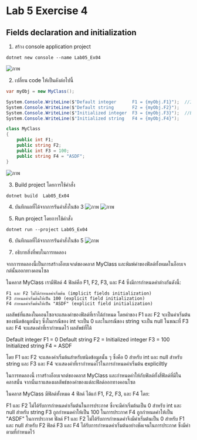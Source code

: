 # Lab 5 Exercise 4

## Fields declaration and initialization


1. สร้าง console application project

```
dotnet new console --name Lab05_Ex04
```
![ภาพ](https://github.com/AnchisaPhetnoi/03376836-OOP-2566-Lab-05/assets/144197034/dc64cf74-006f-447d-94a2-0db01ead8d43)

2. เปลี่ยน code ให้เป็นดังต่อไปนี้

```cs
var myObj = new MyClass();

System.Console.WriteLine($"Default integer      F1 = {myObj.F1}");  //Implicit fields initialization
System.Console.WriteLine($"Default string       F2 = {myObj.F2}");
System.Console.WriteLine($"Initialized integer  F3 = {myObj.F3}");  //Explicit field initialization
System.Console.WriteLine($"Initialized string   F4 = {myObj.F4}");

class MyClass
{
    public int F1;
    public string F2;
    public int F3 = 100;
    public string F4 = "ASDF";
}
```
![ภาพ](https://github.com/AnchisaPhetnoi/03376836-OOP-2566-Lab-05/assets/144197034/e581aca1-b005-482c-91ca-7d728b295b86)

3. Build project โดยการใช้คำสั่ง

```
dotnet build  Lab05_Ex04
```

4. บันทึกผลที่ได้จากการรันคำสั่งในข้อ 3
![ภาพ](https://github.com/AnchisaPhetnoi/03376836-OOP-2566-Lab-05/assets/144197034/599f2661-e82d-4cf0-9c19-066c865f37d5)
![ภาพ](https://github.com/AnchisaPhetnoi/03376836-OOP-2566-Lab-05/assets/144197034/fe8a26ce-58f4-4630-a494-4cec163a5ddc)


6. Run project โดยการใช้คำสั่ง

```
dotnet run --project Lab05_Ex04
```

6. บันทึกผลที่ได้จากการรันคำสั่งในข้อ 5
![ภาพ](https://github.com/AnchisaPhetnoi/03376836-OOP-2566-Lab-05/assets/144197034/39762aab-e0b4-4079-807e-fecd4b942692)


7. อธิบายสิ่งที่พบในการทดลอง

จากการทดลองนี้เป็นการสร้างอ็อบเจกต์ของคลาส MyClass และพิมพ์ค่าของฟิลด์ทั้งหมดในอ็อบเจกต์นั้นออกทางคอนโซล

ในคลาส MyClass เรามีฟิลด์ 4 ฟิลด์คือ F1, F2, F3, และ F4 ซึ่งมีการกำหนดค่าต่างกันดังนี้:

    F1 และ F2 ไม่ได้กำหนดค่าเริ่มต้น (implicit fields initialization)
    F3 กำหนดค่าเริ่มต้นให้เป็น 100 (explicit field initialization)
    F4 กำหนดค่าเริ่มต้นให้เป็น "ASDF" (explicit field initialization)

ผลลัพธ์ที่แสดงในคอนโซลจะแสดงค่าของฟิลด์ที่เราได้กำหนด โดยค่าของ F1 และ F2 จะเป็นค่าเริ่มต้นของชนิดข้อมูลนั้นๆ ซึ่งในกรณีของ int จะเป็น 0 และในกรณีของ string จะเป็น null ในขณะที่ F3 และ F4 จะแสดงค่าที่เรากำหนดไว้
ผลลัพธ์ที่ได้ 

Default integer      F1 = 0
Default string       F2 = 
Initialized integer  F3 = 100
Initialized string   F4 = ASDF


โดย F1 และ F2 จะแสดงค่าเริ่มต้นสำหรับชนิดข้อมูลนั้น ๆ ซึ่งคือ 0 สำหรับ int และ null สำหรับ string และ F3 และ F4 จะแสดงค่าที่เรากำหนดไว้ในการกำหนดค่าเริ่มต้น expliciltly

ในการทดลองนี้ เราสร้างอ็อบเจกต์ของคลาส MyClass และกำหนดค่าให้กับฟิลด์ทั้งสี่ฟิลด์ที่มีในคลาสนั้น จากนั้นเราแสดงผลลัพธ์ของค่าของแต่ละฟิลด์ออกทางคอนโซล

ในคลาส MyClass มีฟิลด์ทั้งหมด 4 ฟิลด์ ได้แก่ F1, F2, F3, และ F4 โดย:

 F1 และ F2 ไม่ได้รับการกำหนดค่าเริ่มต้นในการประกาศ ซึ่งจะมีค่าเริ่มต้นเป็น 0 สำหรับ int และ null สำหรับ string
    F3 ถูกกำหนดค่าให้เป็น 100 ในการประกาศ
    F4 ถูกกำหนดค่าให้เป็น "ASDF" ในการประกาศ
    ฟิลด์ F1 และ F2 ไม่ได้รับการกำหนดค่าจึงมีค่าเริ่มต้นเป็น 0 สำหรับ F1 และ null สำหรับ F2
    ฟิลด์ F3 และ F4 ได้รับการกำหนดค่าเริ่มต้นอย่างชัดเจนในการประกาศ ซึ่งมีค่าตามที่กำหนดไว้
